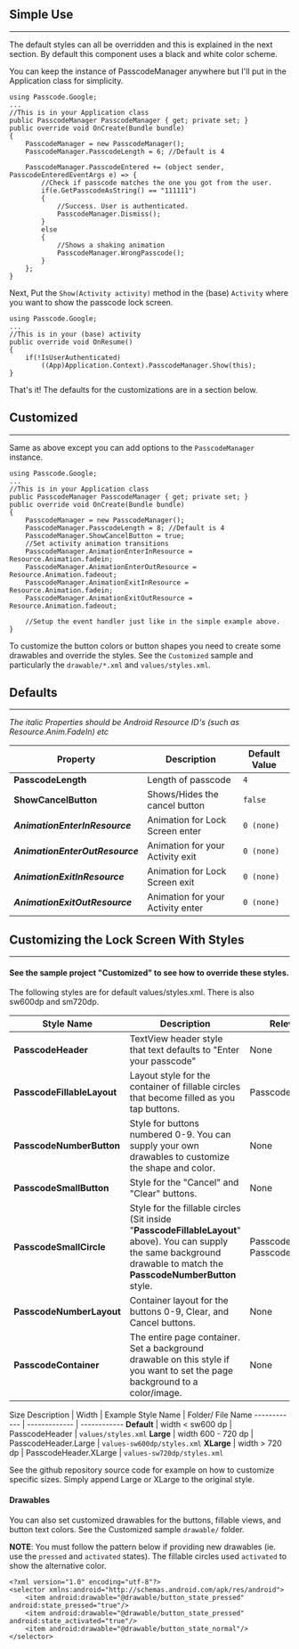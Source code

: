 ## Simple Use ##
---

The default styles can all be overridden and this is explained in the next section. By default this component uses a black and white color scheme.

You can keep the instance of PasscodeManager anywhere but I'll put in the Application class for simplicity.


    using Passcode.Google;
    ...
    //This is in your Application class
    public PasscodeManager PasscodeManager { get; private set; }
    public override void OnCreate(Bundle bundle)
    {
    	PasscodeManager = new PasscodeManager();
		PasscodeManager.PasscodeLength = 6; //Default is 4
		
		PasscodeManager.PasscodeEntered += (object sender, PasscodeEnteredEventArgs e) => {
			//Check if passcode matches the one you got from the user.
			if(e.GetPasscodeAsString() == "111111")
			{
			    //Success. User is authenticated.
				PasscodeManager.Dismiss();
			}
			else
			{
				//Shows a shaking animation
				PasscodeManager.WrongPasscode();
			}
		};
    }

Next, Put the `Show(Activity activity)` method in the (base) `Activity` where you want to show the passcode lock screen. 

    using Passcode.Google;
    ...
    //This is in your (base) activity
    public override void OnResume()
    {
    	if(!IsUserAuthenticated)
    		((App)Application.Context).PasscodeManager.Show(this);
    }

That's it! The defaults for the customizations are in a section below.

## Customized ##
---
Same as above except you can add options to the `PasscodeManager` instance.


    using Passcode.Google;
    ...
    //This is in your Application class
    public PasscodeManager PasscodeManager { get; private set; }
    public override void OnCreate(Bundle bundle)
    {
    	PasscodeManager = new PasscodeManager();
		PasscodeManager.PasscodeLength = 8; //Default is 4
		PasscodeManager.ShowCancelButton = true;
		//Set activity animation transitions
		PasscodeManager.AnimationEnterInResource = Resource.Animation.fadein;
		PasscodeManager.AnimationEnterOutResource = Resource.Animation.fadeout;
		PasscodeManager.AnimationExitInResource = Resource.Animation.fadein;
		PasscodeManager.AnimationExitOutResource = Resource.Animation.fadeout;
		
		//Setup the event handler just like in the simple example above.
    }

To customize the button colors or button shapes you need to create some drawables and override the styles. See the `Customized` sample and particularly the `drawable/*.xml` and `values/styles.xml`.


## Defaults ##
---
*The italic Properties should be Android Resource ID's (such as Resource.Anim.FadeIn) etc*

Property | Description | Default Value
------------ | ------------- | ------------
**PasscodeLength** | Length of passcode | `4`
**ShowCancelButton** | Shows/Hides the cancel button  | `false`
***AnimationEnterInResource*** | Animation for Lock Screen enter  | `0 (none)`
***AnimationEnterOutResource*** | Animation for your Activity exit | `0 (none)`
***AnimationExitInResource*** | Animation for Lock Screen exit | `0 (none)`
***AnimationExitOutResource*** | Animation for your Activity enter  | `0 (none)`


## Customizing the Lock Screen With Styles ##
---
<h4> See the sample project "Customized" to see how to override these styles. </h4>

The following styles are for default values/styles.xml. There is also sw600dp and sm720dp.

Style Name | Description | Relevant Style
------------ | ------------- | ------------
**PasscodeHeader** | TextView header style that text defaults to "Enter your passcode"  | None
**PasscodeFillableLayout** | Layout style for the container of fillable circles that become filled as you tap buttons.  | PasscodeSmallCircle
**PasscodeNumberButton** | Style for buttons numbered 0-9. You can supply your own drawables to customize the shape and color.  | None
**PasscodeSmallButton** | Style for the "Cancel" and "Clear" buttons.  | None
**PasscodeSmallCircle** | Style for the fillable circles (Sit inside "**PasscodeFillableLayout**" above). You can supply the same background drawable to match the **PasscodeNumberButton** style.  | PasscodeFillableLayout, PasscodeNumberButton
**PasscodeNumberLayout** | Container layout for the buttons 0-9, Clear, and Cancel buttons.  | None
**PasscodeContainer** | The entire page container. Set a background drawable on this style if you want to set the page background to a color/image.  | None

Size Description | Width | Example Style Name | Folder/ File Name 
------------ | ------------- | ------------
**Default** | width < sw600 dp  | PasscodeHeader | `values/styles.xml`
**Large** | width 600 - 720 dp  | PasscodeHeader.Large | `values-sw600dp/styles.xml`
**XLarge** | width > 720 dp | PasscodeHeader.XLarge | `values-sw720dp/styles.xml`

See the github repository source code for example on how to customize specific sizes. Simply append Large or XLarge to the original style.

<h4> Drawables </h4>

You can also set customized drawables for the buttons, fillable views, and button text colors. See the Customized sample `drawable/` folder.

**NOTE**: You must follow the pattern below if providing new drawables (ie. use the `pressed` and `activated` states). The fillable circles used `activated` to show the alternative color.

	<?xml version="1.0" encoding="utf-8"?>
	<selector xmlns:android="http://schemas.android.com/apk/res/android">
		<item android:drawable="@drawable/button_state_pressed" android:state_pressed="true"/>
    	<item android:drawable="@drawable/button_state_pressed" android:state_activated="true"/>
    	<item android:drawable="@drawable/button_state_normal"/>
	</selector>

